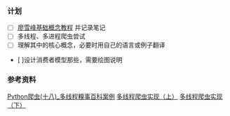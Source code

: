 
### 计划
- [ ] [廖雪峰基础概念教程][1] 并记录笔记
- [ ] 多线程、多进程爬虫尝试
- [ ] 理解其中的核心概念，必要时用自己的语言或例子翻译
- [ ]设计消费者模型那些，需要绘图说明

### 参考资料
[Python爬虫(十八)\_多线程糗事百科案例][2]
[多线程爬虫实现（上）][3]
[多线程爬虫实现（下）][4]

[1]:	https://www.liaoxuefeng.com/wiki/0014316089557264a6b348958f449949df42a6d3a2e542c000/0014319272686365ec7ceaeca33428c914edf8f70cca383000
[2]:	https://www.jianshu.com/p/de2167b0b3bd
[3]:	https://zhuanlan.zhihu.com/p/36285021
[4]:	https://juejin.im/post/5b129b7d5188257d4f0d793b